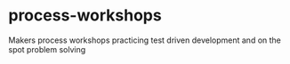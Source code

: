 # process-workshops

Makers process workshops practicing test driven development and on the spot problem solving
